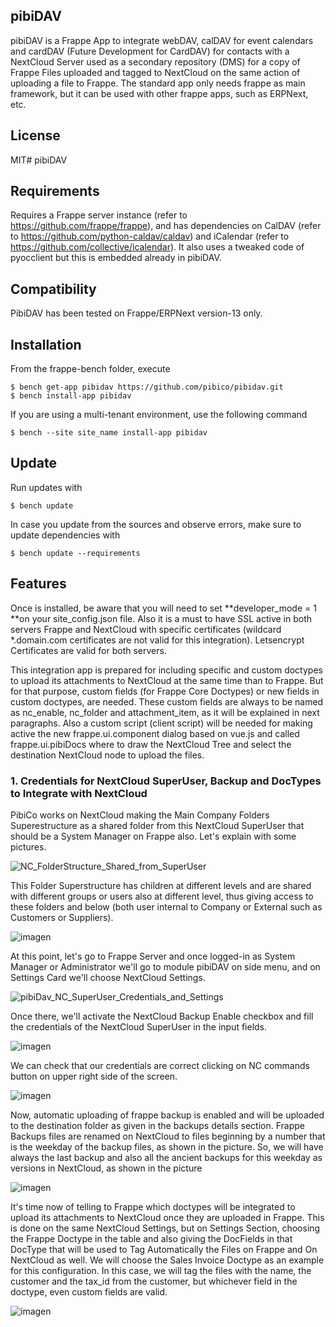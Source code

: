 ## pibiDAV
pibiDAV is a Frappe App to integrate webDAV, calDAV for event calendars and cardDAV (Future Development for CardDAV) for contacts with a NextCloud Server used as a secondary repository (DMS) for a copy of Frappe Files uploaded and tagged to NextCloud on the same action of uploading a file to Frappe. The standard app only needs frappe as main framework, but it can be used with other frappe apps, such as ERPNext, etc.

## License
MIT# pibiDAV

## Requirements
Requires a Frappe server instance (refer to https://github.com/frappe/frappe), and has dependencies on CalDAV (refer to https://github.com/python-caldav/caldav) and iCalendar (refer to https://github.com/collective/icalendar). It also uses a tweaked code of pyocclient but this is embedded already in pibiDAV.

## Compatibility
PibiDAV has been tested on Frappe/ERPNext version-13 only.

## Installation
From the frappe-bench folder, execute
```
$ bench get-app pibidav https://github.com/pibico/pibidav.git
$ bench install-app pibidav
```
If you are using a multi-tenant environment, use the following command
```
$ bench --site site_name install-app pibidav
```
## Update
Run updates with
```
$ bench update
```
In case you update from the sources and observe errors, make sure to update dependencies with
```
$ bench update --requirements
```
## Features

Once is installed, be aware that you will need to set **developer_mode = 1 **on your site_config.json file. Also it is a must to have SSL active in both servers Frappe and NextCloud with specific certificates (wildcard *.domain.com certificates are not valid for this integration). Letsencrypt Certificates are valid for both servers.

This integration app is prepared for including specific and custom doctypes to upload its attachments to NextCloud at the same time than to Frappe. But for that purpose, custom fields (for Frappe Core Doctypes) or new fields in custom doctypes, are needed. These custom fields are always to be named as nc_enable, nc_folder and attachment_item, as it will be explained in next paragraphs. Also a custom script (client script) will be needed for making active the new frappe.ui.component dialog based on vue.js and called frappe.ui.pibiDocs where to draw the NextCloud Tree and select the destination NextCloud node to upload the files.

### 1. Credentials for NextCloud SuperUser, Backup and DocTypes to Integrate with NextCloud

PibiCo works on NextCloud making the Main Company Folders Superestructure as a shared folder from this NextCloud SuperUser that should be a System Manager on Frappe also. Let's explain with some pictures.

![NC_FolderStructure_Shared_from_SuperUser](https://user-images.githubusercontent.com/69711454/165801352-b4a14016-b360-41ea-9a2c-050ea589580f.JPG)

This Folder Superstructure has children at different levels and are shared with different groups or users also at different level, thus giving access to these folders and below (both user internal to Company or External such as Customers or Suppliers).

![imagen](https://user-images.githubusercontent.com/69711454/165802115-275c6234-77f5-43fa-b2aa-a1f3942e4693.png)

At this point, let's go to Frappe Server and once logged-in as System Manager or Administrator we'll go to module pibiDAV on side menu, and on Settings Card we'll choose NextCloud Settings.

![pibiDav_NC_SuperUser_Credentials_and_Settings](https://user-images.githubusercontent.com/69711454/165805974-23fcec72-04c6-4f4e-9ff0-eba250862fb5.JPG)

Once there, we'll activate the NextCloud Backup Enable checkbox and fill the credentials of the NextCloud SuperUser in the input fields.

![imagen](https://user-images.githubusercontent.com/69711454/165806449-60d1967f-9aa9-41ee-a9b9-7590ccb4896c.png)

We can check that our credentials are correct clicking on NC commands button on upper right side of the screen.

![imagen](https://user-images.githubusercontent.com/69711454/165807198-41a41df3-9a6e-447f-96fa-5ee2040190c2.png)

Now, automatic uploading of frappe backup is enabled and will be uploaded to the destination folder as given in the backups details section. Frappe Backups files are renamed on NextCloud to files beginning by a number that is the weekday of the backup files, as shown in the picture. So, we will have always the last backup and also all the ancient backups for this weekday as versions in NextCloud, as shown in the picture

![imagen](https://user-images.githubusercontent.com/69711454/165808672-33278ca8-1776-4cb4-bd0e-50ad273aa9e0.png)

It's time now of telling to Frappe which doctypes will be integrated to upload its attachments to NextCloud once they are uploaded in Frappe. This is done on the same NextCloud Settings, but on Settings Section, choosing the Frappe Doctype in the table and also giving the DocFields in that DocType that will be used to Tag Automatically the Files on Frappe and On NextCloud as well. We will choose the Sales Invoice Doctype as an example for this configuration. In this case, we will tag the files with the name, the customer and the tax_id from the customer, but whichever field in the doctype, even custom fields are valid.

![imagen](https://user-images.githubusercontent.com/69711454/165810977-61e39c51-c1cf-4f75-a423-69bc174354ef.png)



